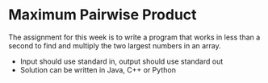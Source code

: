 # Maximum Pairwise Product

The assignment for this week is to write a program that works in less than a second to find and multiply the two largest numbers in an array.
* Input should use standard in, output should use standard out
* Solution can be written in Java, C++ or Python